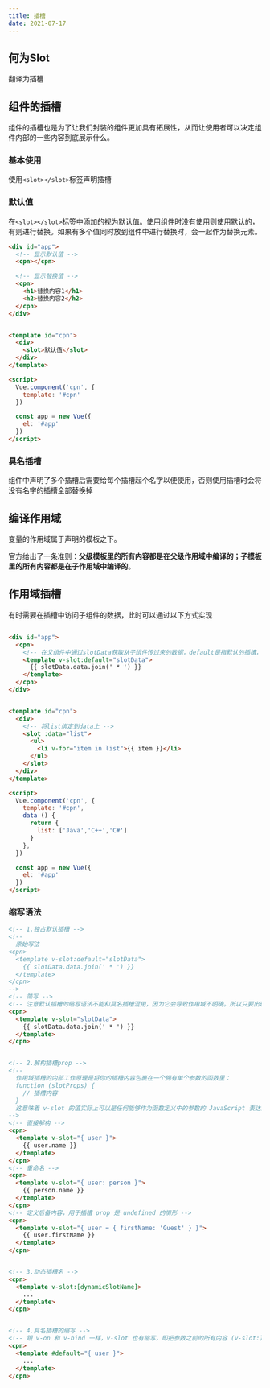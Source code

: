 ```yaml
---
title: 插槽
date: 2021-07-17
---
```


## 何为Slot

翻译为插槽

## 组件的插槽

组件的插槽也是为了让我们封装的组件更加具有拓展性，从而让使用者可以决定组件内部的一些内容到底展示什么。

### 基本使用

使用`<slot></slot>`标签声明插槽

### 默认值

在`<slot></slot>`标签中添加的视为默认值。使用组件时没有使用则使用默认的，有则进行替换。如果有多个值同时放到组件中进行替换时，会一起作为替换元素。

```html
<div id="app">
  <!-- 显示默认值 -->
  <cpn></cpn>

  <!-- 显示替换值 -->
  <cpn>
    <h1>替换内容1</h1>
    <h2>替换内容2</h2>
  </cpn>
</div>


<template id="cpn">
  <div>
    <slot>默认值</slot>
  </div>
</template>

<script>
  Vue.component('cpn', {
    template: '#cpn'
  })

  const app = new Vue({
    el: '#app'
  })
</script>
```

### 具名插槽

组件中声明了多个插槽后需要给每个插槽起个名字以便使用，否则使用插槽时会将没有名字的插槽全部替换掉

## 编译作用域

变量的作用域属于声明的模板之下。

官方给出了一条准则：**父级模板里的所有内容都是在父级作用域中编译的；子模板里的所有内容都是在子作用域中编译的**。

## 作用域插槽

有时需要在插槽中访问子组件的数据，此时可以通过以下方式实现

```html

<div id="app">
  <cpn>
    <!-- 在父组件中通过slotData获取从子组件传过来的数据，default是指默认的插槽，如果是具名插槽则需要替换成对应的名字且不能省略插槽名字。slotData.data中的data这个键就是子组件的slot中绑定的data(这个名字随便取) -->
    <template v-slot:default="slotData">
      {{ slotData.data.join(' * ') }}
    </template>
  </cpn>
</div>


<template id="cpn">
  <div>
    <!-- 将list绑定到data上 -->
    <slot :data="list">
      <ul>
        <li v-for="item in list">{{ item }}</li>
      </ul>
    </slot>
  </div>
</template>

<script>
  Vue.component('cpn', {
    template: '#cpn',
    data () {
      return {
        list: ['Java','C++','C#']
      }
    },
  })

  const app = new Vue({
    el: '#app'
  })
</script>
```

### 缩写语法

```html
<!-- 1.独占默认插槽 -->
<!--
  原始写法
<cpn>
  <template v-slot:default="slotData">
    {{ slotData.data.join(' * ') }}
  </template>
</cpn>
-->
<!-- 简写 -->
<!-- 注意默认插槽的缩写语法不能和具名插槽混用，因为它会导致作用域不明确。所以只要出现多个插槽，请始终为所有的插槽使用完整的基于 <template> 的语法 -->
<cpn>
  <template v-slot="slotData">
    {{ slotData.data.join(' * ') }}
  </template>
</cpn>


<!-- 2.解构插槽prop -->
<!--
  作用域插槽的内部工作原理是将你的插槽内容包裹在一个拥有单个参数的函数里：
  function (slotProps) {
    // 插槽内容
  }
  这意味着 v-slot 的值实际上可以是任何能够作为函数定义中的参数的 JavaScript 表达式。
-->
<!-- 直接解构 -->
<cpn>
  <template v-slot="{ user }">
    {{ user.name }}
  </template>
</cpn>
<!-- 重命名 -->
<cpn>
  <template v-slot="{ user: person }">
    {{ person.name }}
  </template>
</cpn>
<!-- 定义后备内容，用于插槽 prop 是 undefined 的情形 -->
<cpn>
  <template v-slot="{ user = { firstName: 'Guest' } }">
    {{ user.firstName }}
  </template>
</cpn>


<!-- 3.动态插槽名 -->
<cpn>
  <template v-slot:[dynamicSlotName]>
    ...
  </template>
</cpn>


<!-- 4.具名插槽的缩写 -->
<!-- 跟 v-on 和 v-bind 一样，v-slot 也有缩写，即把参数之前的所有内容 (v-slot:) 替换为字符 #。例如 v-slot:header 可以被重写为 #header： -->
<cpn>
  <template #default="{ user }">
    ...
  </template>
</cpn>
```
